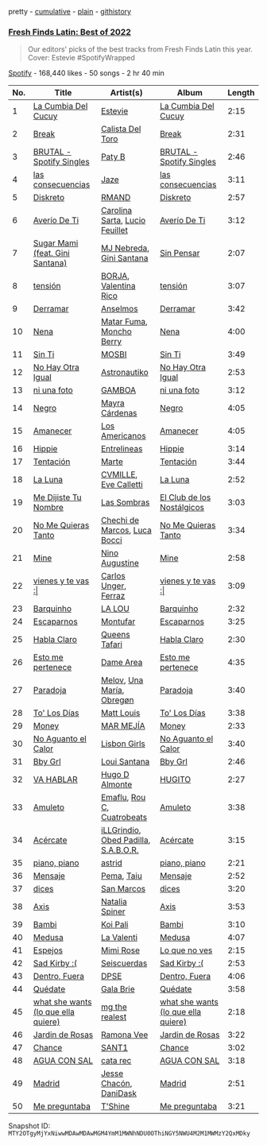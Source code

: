 pretty - [cumulative](/playlists/cumulative/37i9dQZF1DXagUeYbNSnOA.md) - [plain](/playlists/plain/37i9dQZF1DXagUeYbNSnOA) - [githistory](https://github.githistory.xyz/mackorone/spotify-playlist-archive/blob/main/playlists/plain/37i9dQZF1DXagUeYbNSnOA)

### [Fresh Finds Latin: Best of 2022](https://open.spotify.com/playlist/37i9dQZF1DXagUeYbNSnOA)

> Our editors' picks of the best tracks from Fresh Finds Latin this year\. Cover: Estevie \#SpotifyWrapped

[Spotify](https://open.spotify.com/user/spotify) - 168,440 likes - 50 songs - 2 hr 40 min

| No. | Title | Artist(s) | Album | Length |
|---|---|---|---|---|
| 1 | [La Cumbia Del Cucuy](https://open.spotify.com/track/2h8gDfMuXDxvJy5R0MGR5L) | [Estevie](https://open.spotify.com/artist/3k9GPiGAtIAOfnfzzy3XQp) | [La Cumbia Del Cucuy](https://open.spotify.com/album/5QjrzT90PTonA3ZdYGQTB1) | 2:15 |
| 2 | [Break](https://open.spotify.com/track/4xPb3jN1lrnKE5ivMlNubW) | [Calista Del Toro](https://open.spotify.com/artist/2AdpTsL9U2vslmS8y7XXtc) | [Break](https://open.spotify.com/album/6QsBDIZ6CRltVA7wTpjdoU) | 2:31 |
| 3 | [BRUTAL \- Spotify Singles](https://open.spotify.com/track/5AC90O0tMO4CWUpvrnDnfw) | [Paty B](https://open.spotify.com/artist/6Uj2QB9FBerTdckLZfCzPs) | [BRUTAL \- Spotify Singles](https://open.spotify.com/album/5wp3pD6boCVYnvin1jIBqW) | 2:46 |
| 4 | [las consecuencias](https://open.spotify.com/track/0x3M7EQkASM6NQW53mNK9d) | [Jaze](https://open.spotify.com/artist/5HUVDs80ZZCRRB9grwWzZc) | [las consecuencias](https://open.spotify.com/album/2jcKhSAes8tIw5GXH91Ks9) | 3:11 |
| 5 | [Diskreto](https://open.spotify.com/track/44E6KAwPyWJwtaTB1EUDUc) | [RMAND](https://open.spotify.com/artist/168fXFOgXniYN0j9XVMdOK) | [Diskreto](https://open.spotify.com/album/0KEX9eiLQbH9188yR9DWqd) | 2:57 |
| 6 | [Averío De Ti](https://open.spotify.com/track/45PSB45t9c5XcDZ0Abft6X) | [Carolina Sarta](https://open.spotify.com/artist/38Tnki67cV9yqRdfTv1JxF), [Lucio Feuillet](https://open.spotify.com/artist/5cV9Dza9Slv8jlGAzYYiCy) | [Averío De Ti](https://open.spotify.com/album/3EcmfOJQR9kIQRSbxQQe3v) | 3:12 |
| 7 | [Sugar Mami \(feat\. Gini Santana\)](https://open.spotify.com/track/5Cipoy9vB4xDdCGnoMpJQH) | [MJ Nebreda](https://open.spotify.com/artist/1h6b4y2ObngnFpgEwry7Fy), [Gini Santana](https://open.spotify.com/artist/1KBsQLZwxvQ6H5lh7zjeji) | [Sin Pensar](https://open.spotify.com/album/6UAGXIPMrWgPcqWuT0iwra) | 2:07 |
| 8 | [tensión](https://open.spotify.com/track/2nO0Wk3YrbisjXcCDJkR5T) | [BORJA](https://open.spotify.com/artist/3n3mizV0nZXD1pKzRGoBGw), [Valentina Rico](https://open.spotify.com/artist/1VqjlTkCPuK6amNOlkM18d) | [tensión](https://open.spotify.com/album/0hnC4bP1PMMt18ZPdMftFX) | 3:07 |
| 9 | [Derramar](https://open.spotify.com/track/3LUGhSGsZfa1Xk6LQ8VIcQ) | [Anselmos](https://open.spotify.com/artist/2uUuNmTYEBiQEB5qOWbAHO) | [Derramar](https://open.spotify.com/album/2liWoQ8Iu9AfbRsLI1RRcr) | 3:42 |
| 10 | [Nena](https://open.spotify.com/track/17YjrOFgczWPGaH7QyUNMF) | [Matar Fuma](https://open.spotify.com/artist/5QtJsmPyO7fPTh5wZzebTZ), [Moncho Berry](https://open.spotify.com/artist/7r3ulcCderiJsAhR2ljXpC) | [Nena](https://open.spotify.com/album/2ME9cJkhiJ0bhaL2nsnmKs) | 4:00 |
| 11 | [Sin Ti](https://open.spotify.com/track/7Lcesyphe3BaJ9NrUn7VD4) | [MOSBI](https://open.spotify.com/artist/6kvoEVPUc4pJ6w8QO4DHef) | [Sin Ti](https://open.spotify.com/album/5XosYQ98MymeBJn3AOEApq) | 3:49 |
| 12 | [No Hay Otra Igual](https://open.spotify.com/track/2F7BLXkhLMjSd3L9YN5Mc1) | [Astronautiko](https://open.spotify.com/artist/4jtlM7KkUGZi5N3DWFZLbw) | [No Hay Otra Igual](https://open.spotify.com/album/7G6dIHEEIgoSkAeXO9OKUa) | 2:53 |
| 13 | [ni una foto](https://open.spotify.com/track/5Fc6a806jgiEU3ka1Rqpyq) | [GAMBOA](https://open.spotify.com/artist/6vNjkmZB4B8C9isC2GgjD9) | [ni una foto](https://open.spotify.com/album/6xKGfOhCxShui9ia3zCxwJ) | 3:12 |
| 14 | [Negro](https://open.spotify.com/track/09hvR9r7vIxdNDS8Jcylb5) | [Mayra Cárdenas](https://open.spotify.com/artist/2WqHyrHA3jRZWmTFTIynZ1) | [Negro](https://open.spotify.com/album/47nXLO7WVGjNijy7I7cEpT) | 4:05 |
| 15 | [Amanecer](https://open.spotify.com/track/5TQwSAq0BAU9DWpKmHmI9F) | [Los Americanos](https://open.spotify.com/artist/4Q0wQsRzWYhbAXIKQN6LSw) | [Amanecer](https://open.spotify.com/album/5XX0iRSDLzElMVY2EcDThW) | 4:05 |
| 16 | [Hippie](https://open.spotify.com/track/1liDNF7grg13aEoAuq3bnT) | [Entrelineas](https://open.spotify.com/artist/3mMfJELOQF6XvIreA3sZir) | [Hippie](https://open.spotify.com/album/68Aqq7MSTuH05h5LcneScE) | 3:14 |
| 17 | [Tentación](https://open.spotify.com/track/1gvFCRgGken7XUOF5f30P0) | [Marte](https://open.spotify.com/artist/3O2mT8DFtMzB6ptxFXdpHm) | [Tentación](https://open.spotify.com/album/0nDVEBmYce69womm73alvZ) | 3:44 |
| 18 | [La Luna](https://open.spotify.com/track/7dISBFSBaBcIip9ih3fGK0) | [CVMILLE](https://open.spotify.com/artist/5Lz2Klao37ArvAt73yMqNv), [Eve Calletti](https://open.spotify.com/artist/55eyl0WBtTXDb9jpXVS9AP) | [La Luna](https://open.spotify.com/album/2LWPcWBh5aoYF7IXKwziqd) | 2:52 |
| 19 | [Me Dijiste Tu Nombre](https://open.spotify.com/track/0HGaZe9RRXgedMhyZLeDts) | [Las Sombras](https://open.spotify.com/artist/5el5cbPZc64RtoKhnL2Bzw) | [El Club de los Nostálgicos](https://open.spotify.com/album/28Nfblfv6piukaj4Vq3FmS) | 3:03 |
| 20 | [No Me Quieras Tanto](https://open.spotify.com/track/2Nde4gcLvyDoy5Fw1UULOl) | [Chechi de Marcos](https://open.spotify.com/artist/7Mxqqaq1c8KVXiVLbdGasH), [Luca Bocci](https://open.spotify.com/artist/1h3H1KWtfAC1YRqYrQmXLF) | [No Me Quieras Tanto](https://open.spotify.com/album/2ekefHYeeYXcfHW8e4FLEO) | 3:34 |
| 21 | [Mine](https://open.spotify.com/track/4Q5RhFWUcfPexfZLx6i9hj) | [Nino Augustine](https://open.spotify.com/artist/56bt9xaV44RJf7KqqgMxsU) | [Mine](https://open.spotify.com/album/0564OxBLhKgRNX9OX57FvD) | 2:58 |
| 22 | [vienes y te vas :\|](https://open.spotify.com/track/7JYmphizKecTyAicTJYgco) | [Carlos Unger](https://open.spotify.com/artist/6HjZFRvUOPRuaPNzUxtqWf), [Ferraz](https://open.spotify.com/artist/01VsXNrszWERedrdHgRVH2) | [vienes y te vas :\|](https://open.spotify.com/album/6BhQ6hPpS3saH0zGNdXIrU) | 3:09 |
| 23 | [Barquinho](https://open.spotify.com/track/50ToY96BGpEettrv6UeR5u) | [LA LOU](https://open.spotify.com/artist/75w81Tb6ENWrHm71RDYsof) | [Barquinho](https://open.spotify.com/album/1TIJdi8RR0NynFLZWqKdK0) | 2:32 |
| 24 | [Escaparnos](https://open.spotify.com/track/3XA8AUMd7XzjcDKM8OYKvp) | [Montufar](https://open.spotify.com/artist/6BuzxLQYLRoxxjuD8iSx1t) | [Escaparnos](https://open.spotify.com/album/2vLW1oE1LgQnyVFwRI0fo7) | 3:25 |
| 25 | [Habla Claro](https://open.spotify.com/track/4umBg5LdVN10ndZ605idaQ) | [Queens Tafari](https://open.spotify.com/artist/4rKOg5tFcABYTjPHseU3fK) | [Habla Claro](https://open.spotify.com/album/6YXHNTLs6P6K92BYebBdYH) | 2:30 |
| 26 | [Esto me pertenece](https://open.spotify.com/track/6FKcOmJVNmAq4OsuB4FtLV) | [Dame Area](https://open.spotify.com/artist/1Cmtis0NcKGTvAnovenEJl) | [Esto me pertenece](https://open.spotify.com/album/1a8bUbSRPV96CkxN9zt0R9) | 4:35 |
| 27 | [Paradoja](https://open.spotify.com/track/3kFy7VWKyPnIv5RAyXNmcz) | [Melov](https://open.spotify.com/artist/20gixjtBBVMyxYSnMRCV22), [Una María](https://open.spotify.com/artist/7CijOJxzQvp3mA6Sfquinl), [Obregøn](https://open.spotify.com/artist/7e5DKM613ys6ekrqyor2oK) | [Paradoja](https://open.spotify.com/album/5bmesQ37gb6KAUadrpsevz) | 3:40 |
| 28 | [To' Los Días](https://open.spotify.com/track/1wqdPAMMCgkjapI6YEsL0P) | [Matt Louis](https://open.spotify.com/artist/2TOIGYDgOiqlh8hqq2viwX) | [To' Los Días](https://open.spotify.com/album/0vWxSxlOr4gstpjfDXp6DI) | 3:38 |
| 29 | [Money](https://open.spotify.com/track/2e619mb1Ug2Ws7e62vQteT) | [MAR MEJÍA](https://open.spotify.com/artist/2W7MXufoOuXiXjPjjbjEmw) | [Money](https://open.spotify.com/album/4XgcQp5grjwlXpcUrhMw5P) | 2:33 |
| 30 | [No Aguanto el Calor](https://open.spotify.com/track/2rz22cu4JtOVdNGmPlDq70) | [Lisbon Girls](https://open.spotify.com/artist/6qmPAUC9QRnixgbsQE9Qe3) | [No Aguanto el Calor](https://open.spotify.com/album/3GCeHjcKXUKDNag52Mj9PB) | 3:40 |
| 31 | [Bby Grl](https://open.spotify.com/track/6w0JTilwoLz5xwTWPSeuf0) | [Loui Santana](https://open.spotify.com/artist/6QoAK6MFPyiqmoTdFTsjlh) | [Bby Grl](https://open.spotify.com/album/43uszYWNYyigwvqIMVulL9) | 2:46 |
| 32 | [VA HABLAR](https://open.spotify.com/track/1D9JQx1HkH3VFfBlsJCckF) | [Hugo D Almonte](https://open.spotify.com/artist/4cJdMWi5D3uJC93mePpJAP) | [HUGITO](https://open.spotify.com/album/4GVUmgD20UFchp7dIp5ItU) | 2:27 |
| 33 | [Amuleto](https://open.spotify.com/track/59iDxn0HIxHIcTZW4poFj7) | [Emaflu](https://open.spotify.com/artist/5PS09CXdU7Lze7eAk2z3Yy), [Rou C](https://open.spotify.com/artist/2QDk2sxK8xHgNIIXNLgNZ9), [Cuatrobeats](https://open.spotify.com/artist/5VH4yORLdFVHVSqCYAjjoh) | [Amuleto](https://open.spotify.com/album/7uxrgNDgbXTS2RoP81ACqG) | 3:38 |
| 34 | [Acércate](https://open.spotify.com/track/6zqYCjCpm6rmRc3s9v8Yf1) | [iLLGrindio](https://open.spotify.com/artist/3ou2XazR60t7BJGYCdwZPR), [Obed Padilla](https://open.spotify.com/artist/3aXWXIWEaVHVsCCCkTLVzl), [S.A.B.O.R.](https://open.spotify.com/artist/6ByRR3G4Bzmt0sP3X1VDOF) | [Acércate](https://open.spotify.com/album/3tHB86x0NHrXcwc0OvuG1s) | 3:15 |
| 35 | [piano, piano](https://open.spotify.com/track/7t18kLASLlcOnCsD7GtFu8) | [astrid](https://open.spotify.com/artist/19ERkl4Eee4V0WhCjGeJrm) | [piano, piano](https://open.spotify.com/album/4eGBlxVTIK95Ptvsn5dCo7) | 2:21 |
| 36 | [Mensaje](https://open.spotify.com/track/5Bi1US6c5cYjj5r8O6Iok0) | [Pema](https://open.spotify.com/artist/4UPQYLtbCW9LYqx5e1g51D), [Taiu](https://open.spotify.com/artist/5szJHKg5xeUlQ9pTqzdpic) | [Mensaje](https://open.spotify.com/album/2B1828MpJLzTAK78spqdC8) | 2:52 |
| 37 | [dices](https://open.spotify.com/track/1k0o4QwCNf3Fv5Bspwze13) | [San Marcos](https://open.spotify.com/artist/5Lr96GHiv4KqLl2IvpPouE) | [dices](https://open.spotify.com/album/1G9Ci35tCN4zZLtitXNe7c) | 3:20 |
| 38 | [Axis](https://open.spotify.com/track/3pvEEzySFpo6jsZ1W2cNOS) | [Natalia Spiner](https://open.spotify.com/artist/1sZOtmJhnHfBgjvkuW7sK6) | [Axis](https://open.spotify.com/album/00q0x8KcLoNQr5B5pLfPaT) | 3:53 |
| 39 | [Bambi](https://open.spotify.com/track/5mVTUPQXQzS2Ty8MBZ0FhT) | [Koi Pali](https://open.spotify.com/artist/2gJGOjo2E0RVyl1wfGEe33) | [Bambi](https://open.spotify.com/album/0wjElLjSudN1nqdwliwXtG) | 3:10 |
| 40 | [Medusa](https://open.spotify.com/track/6M2fkduE9eKOmZFTS3IDlp) | [La Valenti](https://open.spotify.com/artist/2zYHS7xFegFvlEYsOf6cYZ) | [Medusa](https://open.spotify.com/album/1FGitIgiVbZh21SrFMBt8G) | 4:07 |
| 41 | [Espejos](https://open.spotify.com/track/6a6Zy6G2kqpavrBdw07Z5G) | [Mimi Rose](https://open.spotify.com/artist/0gm0s1Jbc0lIuzDLHH1SYB) | [Lo que no ves](https://open.spotify.com/album/1VS6jRkmlTR5IlbxNsDFGW) | 2:15 |
| 42 | [Sad Kirby :\(](https://open.spotify.com/track/1VZbWHys9ky0YGBUWbcD6p) | [Seiscuerdas](https://open.spotify.com/artist/1B59B61fbQVwFdvlZQ1RWM) | [Sad Kirby :\(](https://open.spotify.com/album/6nu76gHLRkrseVSYh0v13Z) | 2:53 |
| 43 | [Dentro, Fuera](https://open.spotify.com/track/33IzHjoiz3eJWnQTtQVf9s) | [DPSE](https://open.spotify.com/artist/3UI2kcGWO3drAIwRiRz69M) | [Dentro, Fuera](https://open.spotify.com/album/27FYJ0ynBiNZHQAsA1VoIf) | 4:06 |
| 44 | [Quédate](https://open.spotify.com/track/61R9b6bR0ikp0ezhjJ0AtL) | [Gala Brie](https://open.spotify.com/artist/1QiR1T9GDuS9E5hrxbkLbE) | [Quédate](https://open.spotify.com/album/0SWw8wLHOkel2D5H1Y5pFo) | 3:58 |
| 45 | [what she wants \(lo que ella quiere\)](https://open.spotify.com/track/4aj2NlhP3oA8Kku2uxKmrB) | [mg the realest](https://open.spotify.com/artist/1um42f3vCpcV9AW0pasfEY) | [what she wants \(lo que ella quiere\)](https://open.spotify.com/album/35mQtgVQMFLyHjzEQMy57n) | 2:18 |
| 46 | [Jardin de Rosas](https://open.spotify.com/track/7cdXvepkCmhFOjB3C6gt3C) | [Ramona Vee](https://open.spotify.com/artist/4hhKwEHzfRZJt9pJBTX31B) | [Jardin de Rosas](https://open.spotify.com/album/2UYt3QGKTUpCwwdTRwDPMR) | 3:22 |
| 47 | [Chance](https://open.spotify.com/track/6JdoUwgvZFCCiIDapXqax4) | [SANT1](https://open.spotify.com/artist/7u00EoTTmN7RJWLblmgxlK) | [Chance](https://open.spotify.com/album/3xwgOghwfxD3lzpqgu1w3j) | 3:02 |
| 48 | [AGUA CON SAL](https://open.spotify.com/track/2kvbeU7k2FyJe4YeozhRHg) | [cata rec](https://open.spotify.com/artist/6FuVz60JBS0jAVEpDzdY2A) | [AGUA CON SAL](https://open.spotify.com/album/0LrLOhCO0xMlpS9a19rE5m) | 3:18 |
| 49 | [Madrid](https://open.spotify.com/track/1330i3UvrgEgBJXEPPO3ba) | [Jesse Chacón](https://open.spotify.com/artist/55sk6MAN847i5rUk9jpxO3), [DaniDask](https://open.spotify.com/artist/1YIJrMkAoPxii7aNWXQlsd) | [Madrid](https://open.spotify.com/album/7H5rIPaAVi5xBvqcq77a7a) | 2:51 |
| 50 | [Me preguntaba](https://open.spotify.com/track/6YG8kAm1kWwLsDY9eTHlUN) | [T'Shine](https://open.spotify.com/artist/4d3XBHv7pvLOtkJBwQqMrm) | [Me preguntaba](https://open.spotify.com/album/61okGT4nZSPCihWVSPztxN) | 3:21 |

Snapshot ID: `MTY2OTgyMjYxNiwwMDAwMDAwMGM4YmM1MWNhNDU0OThiNGY5NWU4M2M1MWMzY2QxMDky`
